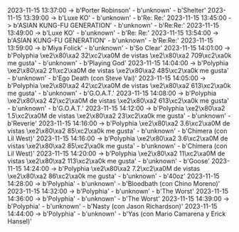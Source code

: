 2023-11-15 13:37:00 -> b'Porter Robinson' - b'unknown' - b'Shelter'
2023-11-15 13:39:00 -> b'Luxe KO' - b'unknown' - b'Re: Re:'
2023-11-15 13:45:00 -> b'ASIAN KUNG-FU GENERATION' - b'unknown' - b'Re:Re:'
2023-11-15 13:49:00 -> b'Luxe KO' - b'unknown' - b'Re: Re:'
2023-11-15 13:54:00 -> b'ASIAN KUNG-FU GENERATION' - b'unknown' - b'Re:Re:'
2023-11-15 13:59:00 -> b'Miya Folick' - b'unknown' - b'So Clear'
2023-11-15 14:01:00 -> b'Polyphia \xe2\x80\xa2 32\xc2\xa0M de vistas \xe2\x80\xa2 709\xc2\xa0k me gusta' - b'unknown' - b'Playing God'
2023-11-15 14:04:00 -> b'Polyphia \xe2\x80\xa2 21\xc2\xa0M de vistas \xe2\x80\xa2 485\xc2\xa0k me gusta' - b'unknown' - b'Ego Death (con Steve Vai)'
2023-11-15 14:05:00 -> b'Polyphia \xe2\x80\xa2 42\xc2\xa0M de vistas \xe2\x80\xa2 613\xc2\xa0k me gusta' - b'unknown' - b'G.O.A.T.'
2023-11-15 14:08:00 -> b'Polyphia \xe2\x80\xa2 42\xc2\xa0M de vistas \xe2\x80\xa2 613\xc2\xa0k me gusta' - b'unknown' - b'G.O.A.T.'
2023-11-15 14:12:00 -> b'Polyphia \xe2\x80\xa2 1.5\xc2\xa0M de vistas \xe2\x80\xa2 23\xc2\xa0k me gusta' - b'unknown' - b'Reverie'
2023-11-15 14:16:00 -> b'Polyphia \xe2\x80\xa2 3.6\xc2\xa0M de vistas \xe2\x80\xa2 85\xc2\xa0k me gusta' - b'unknown' - b'Chimera (con Lil West)'
2023-11-15 14:16:00 -> b'Polyphia \xe2\x80\xa2 3.6\xc2\xa0M de vistas \xe2\x80\xa2 85\xc2\xa0k me gusta' - b'unknown' - b'Chimera (con Lil West)'
2023-11-15 14:20:00 -> b'Polyphia \xe2\x80\xa2 11\xc2\xa0M de vistas \xe2\x80\xa2 113\xc2\xa0k me gusta' - b'unknown' - b'Goose'
2023-11-15 14:24:00 -> b'Polyphia \xe2\x80\xa2 7.2\xc2\xa0M de vistas \xe2\x80\xa2 86\xc2\xa0k me gusta' - b'unknown' - b'40oz'
2023-11-15 14:28:00 -> b'Polyphia' - b'unknown' - b'Bloodbath (con Chino Moreno)'
2023-11-15 14:32:00 -> b'Polyphia' - b'unknown' - b'The Worst'
2023-11-15 14:36:00 -> b'Polyphia' - b'unknown' - b'The Worst'
2023-11-15 14:39:00 -> b'Polyphia' - b'unknown' - b'Nasty (con Jason Richardson)'
2023-11-15 14:44:00 -> b'Polyphia' - b'unknown' - b'Yas (con Mario Camarena y Erick Hansel)'
